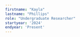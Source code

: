 ```yaml
---
firstname: "Kayla"
lastname: "Phillips"
role: "Undergraduate Researcher"
startyear: '2024'
endyear: 'Present'
---
```

